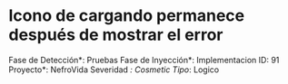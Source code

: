 # Icono de cargando permanece después de mostrar el error

Fase de Detección*: Pruebas
Fase de Inyección*: Implementacion
ID: 91
Proyecto*: NefroVida
Severidad *: Cosmetic
Tipo*: Logico